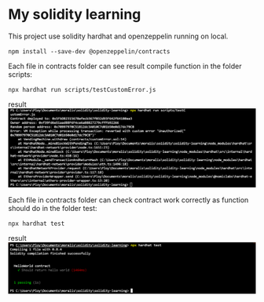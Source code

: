# My solidity learning

This project use solidity hardhat and openzeppelin running on local.

```shell
npm install --save-dev @openzeppelin/contracts
```

Each file in contracts folder can see result compile function in the folder scripts:

```shell
npx hardhat run scripts/testCustomError.js
```

result
![custome error](https://github.com/Thanasornsawan/solidity-learning/blob/main/result.PNG?raw=true)

Each file in contracts folder can check contract work correctly as function should do in the folder test:

```shell
npx hardhat test
```
result
![custome error](https://github.com/Thanasornsawan/solidity-learning/blob/main/hello.PNG?raw=true)
